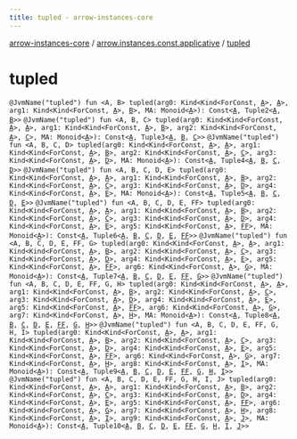```yaml
---
title: tupled - arrow-instances-core
---
```


[arrow-instances-core](../index.html) / [arrow.instances.const.applicative](index.html) / [tupled](./tupled.html)

# tupled

`@JvmName("tupled") fun <A, B> tupled(arg0: Kind<Kind<ForConst, `[`A`](tupled.html#A)`>, `[`A`](tupled.html#A)`>, arg1: Kind<Kind<ForConst, `[`A`](tupled.html#A)`>, `[`B`](tupled.html#B)`>, MA: Monoid<`[`A`](tupled.html#A)`>): Const<`[`A`](tupled.html#A)`, Tuple2<`[`A`](tupled.html#A)`, `[`B`](tupled.html#B)`>>`
`@JvmName("tupled") fun <A, B, C> tupled(arg0: Kind<Kind<ForConst, `[`A`](tupled.html#A)`>, `[`A`](tupled.html#A)`>, arg1: Kind<Kind<ForConst, `[`A`](tupled.html#A)`>, `[`B`](tupled.html#B)`>, arg2: Kind<Kind<ForConst, `[`A`](tupled.html#A)`>, `[`C`](tupled.html#C)`>, MA: Monoid<`[`A`](tupled.html#A)`>): Const<`[`A`](tupled.html#A)`, Tuple3<`[`A`](tupled.html#A)`, `[`B`](tupled.html#B)`, `[`C`](tupled.html#C)`>>`
`@JvmName("tupled") fun <A, B, C, D> tupled(arg0: Kind<Kind<ForConst, `[`A`](tupled.html#A)`>, `[`A`](tupled.html#A)`>, arg1: Kind<Kind<ForConst, `[`A`](tupled.html#A)`>, `[`B`](tupled.html#B)`>, arg2: Kind<Kind<ForConst, `[`A`](tupled.html#A)`>, `[`C`](tupled.html#C)`>, arg3: Kind<Kind<ForConst, `[`A`](tupled.html#A)`>, `[`D`](tupled.html#D)`>, MA: Monoid<`[`A`](tupled.html#A)`>): Const<`[`A`](tupled.html#A)`, Tuple4<`[`A`](tupled.html#A)`, `[`B`](tupled.html#B)`, `[`C`](tupled.html#C)`, `[`D`](tupled.html#D)`>>`
`@JvmName("tupled") fun <A, B, C, D, E> tupled(arg0: Kind<Kind<ForConst, `[`A`](tupled.html#A)`>, `[`A`](tupled.html#A)`>, arg1: Kind<Kind<ForConst, `[`A`](tupled.html#A)`>, `[`B`](tupled.html#B)`>, arg2: Kind<Kind<ForConst, `[`A`](tupled.html#A)`>, `[`C`](tupled.html#C)`>, arg3: Kind<Kind<ForConst, `[`A`](tupled.html#A)`>, `[`D`](tupled.html#D)`>, arg4: Kind<Kind<ForConst, `[`A`](tupled.html#A)`>, `[`E`](tupled.html#E)`>, MA: Monoid<`[`A`](tupled.html#A)`>): Const<`[`A`](tupled.html#A)`, Tuple5<`[`A`](tupled.html#A)`, `[`B`](tupled.html#B)`, `[`C`](tupled.html#C)`, `[`D`](tupled.html#D)`, `[`E`](tupled.html#E)`>>`
`@JvmName("tupled") fun <A, B, C, D, E, FF> tupled(arg0: Kind<Kind<ForConst, `[`A`](tupled.html#A)`>, `[`A`](tupled.html#A)`>, arg1: Kind<Kind<ForConst, `[`A`](tupled.html#A)`>, `[`B`](tupled.html#B)`>, arg2: Kind<Kind<ForConst, `[`A`](tupled.html#A)`>, `[`C`](tupled.html#C)`>, arg3: Kind<Kind<ForConst, `[`A`](tupled.html#A)`>, `[`D`](tupled.html#D)`>, arg4: Kind<Kind<ForConst, `[`A`](tupled.html#A)`>, `[`E`](tupled.html#E)`>, arg5: Kind<Kind<ForConst, `[`A`](tupled.html#A)`>, `[`FF`](tupled.html#FF)`>, MA: Monoid<`[`A`](tupled.html#A)`>): Const<`[`A`](tupled.html#A)`, Tuple6<`[`A`](tupled.html#A)`, `[`B`](tupled.html#B)`, `[`C`](tupled.html#C)`, `[`D`](tupled.html#D)`, `[`E`](tupled.html#E)`, `[`FF`](tupled.html#FF)`>>`
`@JvmName("tupled") fun <A, B, C, D, E, FF, G> tupled(arg0: Kind<Kind<ForConst, `[`A`](tupled.html#A)`>, `[`A`](tupled.html#A)`>, arg1: Kind<Kind<ForConst, `[`A`](tupled.html#A)`>, `[`B`](tupled.html#B)`>, arg2: Kind<Kind<ForConst, `[`A`](tupled.html#A)`>, `[`C`](tupled.html#C)`>, arg3: Kind<Kind<ForConst, `[`A`](tupled.html#A)`>, `[`D`](tupled.html#D)`>, arg4: Kind<Kind<ForConst, `[`A`](tupled.html#A)`>, `[`E`](tupled.html#E)`>, arg5: Kind<Kind<ForConst, `[`A`](tupled.html#A)`>, `[`FF`](tupled.html#FF)`>, arg6: Kind<Kind<ForConst, `[`A`](tupled.html#A)`>, `[`G`](tupled.html#G)`>, MA: Monoid<`[`A`](tupled.html#A)`>): Const<`[`A`](tupled.html#A)`, Tuple7<`[`A`](tupled.html#A)`, `[`B`](tupled.html#B)`, `[`C`](tupled.html#C)`, `[`D`](tupled.html#D)`, `[`E`](tupled.html#E)`, `[`FF`](tupled.html#FF)`, `[`G`](tupled.html#G)`>>`
`@JvmName("tupled") fun <A, B, C, D, E, FF, G, H> tupled(arg0: Kind<Kind<ForConst, `[`A`](tupled.html#A)`>, `[`A`](tupled.html#A)`>, arg1: Kind<Kind<ForConst, `[`A`](tupled.html#A)`>, `[`B`](tupled.html#B)`>, arg2: Kind<Kind<ForConst, `[`A`](tupled.html#A)`>, `[`C`](tupled.html#C)`>, arg3: Kind<Kind<ForConst, `[`A`](tupled.html#A)`>, `[`D`](tupled.html#D)`>, arg4: Kind<Kind<ForConst, `[`A`](tupled.html#A)`>, `[`E`](tupled.html#E)`>, arg5: Kind<Kind<ForConst, `[`A`](tupled.html#A)`>, `[`FF`](tupled.html#FF)`>, arg6: Kind<Kind<ForConst, `[`A`](tupled.html#A)`>, `[`G`](tupled.html#G)`>, arg7: Kind<Kind<ForConst, `[`A`](tupled.html#A)`>, `[`H`](tupled.html#H)`>, MA: Monoid<`[`A`](tupled.html#A)`>): Const<`[`A`](tupled.html#A)`, Tuple8<`[`A`](tupled.html#A)`, `[`B`](tupled.html#B)`, `[`C`](tupled.html#C)`, `[`D`](tupled.html#D)`, `[`E`](tupled.html#E)`, `[`FF`](tupled.html#FF)`, `[`G`](tupled.html#G)`, `[`H`](tupled.html#H)`>>`
`@JvmName("tupled") fun <A, B, C, D, E, FF, G, H, I> tupled(arg0: Kind<Kind<ForConst, `[`A`](tupled.html#A)`>, `[`A`](tupled.html#A)`>, arg1: Kind<Kind<ForConst, `[`A`](tupled.html#A)`>, `[`B`](tupled.html#B)`>, arg2: Kind<Kind<ForConst, `[`A`](tupled.html#A)`>, `[`C`](tupled.html#C)`>, arg3: Kind<Kind<ForConst, `[`A`](tupled.html#A)`>, `[`D`](tupled.html#D)`>, arg4: Kind<Kind<ForConst, `[`A`](tupled.html#A)`>, `[`E`](tupled.html#E)`>, arg5: Kind<Kind<ForConst, `[`A`](tupled.html#A)`>, `[`FF`](tupled.html#FF)`>, arg6: Kind<Kind<ForConst, `[`A`](tupled.html#A)`>, `[`G`](tupled.html#G)`>, arg7: Kind<Kind<ForConst, `[`A`](tupled.html#A)`>, `[`H`](tupled.html#H)`>, arg8: Kind<Kind<ForConst, `[`A`](tupled.html#A)`>, `[`I`](tupled.html#I)`>, MA: Monoid<`[`A`](tupled.html#A)`>): Const<`[`A`](tupled.html#A)`, Tuple9<`[`A`](tupled.html#A)`, `[`B`](tupled.html#B)`, `[`C`](tupled.html#C)`, `[`D`](tupled.html#D)`, `[`E`](tupled.html#E)`, `[`FF`](tupled.html#FF)`, `[`G`](tupled.html#G)`, `[`H`](tupled.html#H)`, `[`I`](tupled.html#I)`>>`
`@JvmName("tupled") fun <A, B, C, D, E, FF, G, H, I, J> tupled(arg0: Kind<Kind<ForConst, `[`A`](tupled.html#A)`>, `[`A`](tupled.html#A)`>, arg1: Kind<Kind<ForConst, `[`A`](tupled.html#A)`>, `[`B`](tupled.html#B)`>, arg2: Kind<Kind<ForConst, `[`A`](tupled.html#A)`>, `[`C`](tupled.html#C)`>, arg3: Kind<Kind<ForConst, `[`A`](tupled.html#A)`>, `[`D`](tupled.html#D)`>, arg4: Kind<Kind<ForConst, `[`A`](tupled.html#A)`>, `[`E`](tupled.html#E)`>, arg5: Kind<Kind<ForConst, `[`A`](tupled.html#A)`>, `[`FF`](tupled.html#FF)`>, arg6: Kind<Kind<ForConst, `[`A`](tupled.html#A)`>, `[`G`](tupled.html#G)`>, arg7: Kind<Kind<ForConst, `[`A`](tupled.html#A)`>, `[`H`](tupled.html#H)`>, arg8: Kind<Kind<ForConst, `[`A`](tupled.html#A)`>, `[`I`](tupled.html#I)`>, arg9: Kind<Kind<ForConst, `[`A`](tupled.html#A)`>, `[`J`](tupled.html#J)`>, MA: Monoid<`[`A`](tupled.html#A)`>): Const<`[`A`](tupled.html#A)`, Tuple10<`[`A`](tupled.html#A)`, `[`B`](tupled.html#B)`, `[`C`](tupled.html#C)`, `[`D`](tupled.html#D)`, `[`E`](tupled.html#E)`, `[`FF`](tupled.html#FF)`, `[`G`](tupled.html#G)`, `[`H`](tupled.html#H)`, `[`I`](tupled.html#I)`, `[`J`](tupled.html#J)`>>`